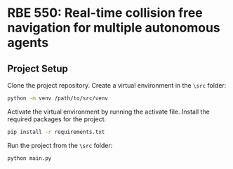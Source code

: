 # RBE 550: Real-time collision free navigation for multiple autonomous agents
## Project Setup
Clone the project repository.
Create a virtual environment in the `\src` folder:
```bash
python -m venv /path/to/src/venv
```
Activate the virtual environment by running the activate file.
Install the required packages for the project.
```bash
pip install -r requirements.txt
```
Run the project from the `\src` folder:
```bash
python main.py
```




